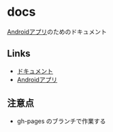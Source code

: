# docs
[Androidアプリ](https://github.com/linux-command-android-app/android-app)のためのドキュメント

## Links
* [ドキュメント](https://linux-command-android-app.github.io/docs/)
* [Androidアプリ](https://github.com/linux-command-android-app/android-app)

## 注意点
* gh-pages のブランチで作業する

